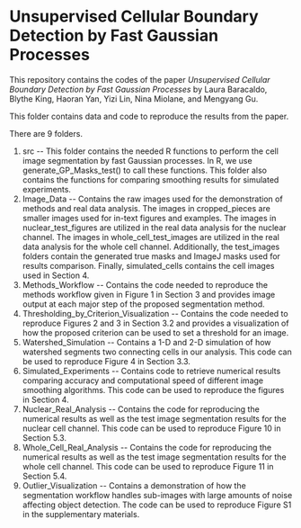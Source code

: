 # Unsupervised Cellular Boundary Detection by Fast Gaussian Processes
This repository contains the codes of the paper *Unsupervised Cellular Boundary Detection by Fast Gaussian Processes* by Laura Baracaldo, Blythe King, Haoran Yan, Yizi Lin, Nina Miolane, and Mengyang Gu.

This folder contains data and code to reproduce the results from the paper.

There are 9 folders.

1. src -- This folder contains the needed R functions to perform the cell image segmentation by fast Gaussian processes. In R, we use generate_GP_Masks_test() to call these functions. This folder also contains the functions for comparing smoothing results for simulated experiments.
2. Image_Data -- Contains the raw images used for the demonstration of methods and real data analysis. The images in cropped_pieces are smaller images used for in-text figures and examples. The images in nuclear_test_figures are utilized in the real data analysis for the nuclear channel. The images in whole_cell_test_images are utilized in the real data analysis for the whole cell channel. Additionally, the test_images folders contain the generated true masks and ImageJ masks used for results comparison. Finally, simulated_cells contains the cell images used in Section 4.
3. Methods_Workflow -- Contains the code needed to reproduce the methods workflow given in Figure 1 in Section 3 and provides image output at each major step of the proposed segmentation method.
4. Thresholding_by_Criterion_Visualization -- Contains the code needed to reproduce Figures 2 and 3 in Section 3.2 and provides a visualization of how the proposed criterion can be used to set a threshold for an image.
5. Watershed_Simulation -- Contains a 1-D and 2-D simulation of how watershed segments two connecting cells in our analysis. This code can be used to reproduce Figure 4 in Section 3.3.
6. Simulated_Experiments -- Contains code to retrieve numerical results comparing accuracy and computational speed of different image smoothing algorithms. This code can be used to reproduce the figures in Section 4.
7. Nuclear_Real_Analysis -- Contains the code for reproducing the numerical results as well as the test image segmentation results for the nuclear cell channel. This code can be used to reproduce Figure 10 in Section 5.3.
8. Whole_Cell_Real_Analysis -- Contains the code for reproducing the numerical results as well as the test image segmentation results for the whole cell channel. This code can be used to reproduce Figure 11 in Section 5.4.
9. Outlier_Visualization -- Contains a demonstration of how the segmentation workflow handles sub-images with large amounts of noise affecting object detection. The code can be used to reproduce Figure S1 in the supplementary materials.

